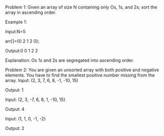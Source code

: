 Problem 1: Given an array of size N containing only Os, 1s, and 2s; sort the array in ascending order.

Example 1:

Input:N=5

arr[]={0 2 1 2 0};

Output:0 0 1 2 2

Explanation: Os 1s and 2s are segregated into ascending order.

Problem 2: You are given an unsorted array with both positive and negative elements. You have to find the smallest positive number missing from the array. Input: (2, 3, 7, 6, 8, -1, -10, 15)

Output: 1

Input: (2, 3, -7, 6, 8, 1, -10, 15}

Output: 4

Input: (1, 1, 0, -1, -2}

Output: 2
